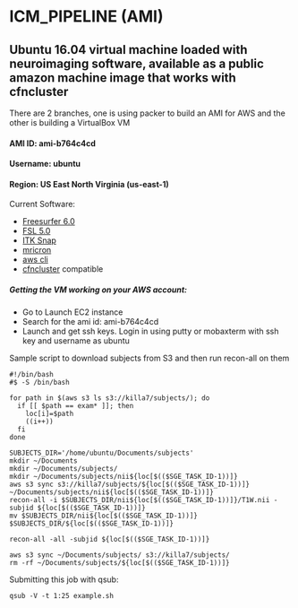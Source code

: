 ICM_PIPELINE (AMI)
=========================
Ubuntu 16.04 virtual machine loaded with neuroimaging software, available as a public amazon machine image that works with cfncluster
--------------------------------------------------------------------------------
There are 2 branches, one is using packer to build an AMI for AWS and the other is building a VirtualBox VM

#### AMI ID: ami-b764c4cd ####
#### Username: ubuntu ####
#### Region: US East North Virginia (us-east-1) ####

Current Software:
- [Freesurfer 6.0](https://surfer.nmr.mgh.harvard.edu/)
- [FSL 5.0](https://fsl.fmrib.ox.ac.uk/fsl/fslwiki)
- [ITK Snap](http://www.itksnap.org/pmwiki/pmwiki.php)
- [mricron](http://people.cas.sc.edu/rorden/mricron/index.html)
- [aws cli](https://aws.amazon.com/cli/)
- [cfncluster](http://cfncluster.readthedocs.io/en/latest/) compatible

##### Getting the VM working on your AWS account: #####
- Go to Launch EC2 instance
- Search for the ami id: ami-b764c4cd
- Launch and get ssh keys. Login in using putty or mobaxterm with ssh key and username as ubuntu

Sample script to download subjects from S3 and then run recon-all on them

```
#!/bin/bash
#$ -S /bin/bash

for path in $(aws s3 ls s3://killa7/subjects/); do
  if [[ $path == exam* ]]; then
    loc[i]=$path
    ((i++))
  fi
done

SUBJECTS_DIR='/home/ubuntu/Documents/subjects'
mkdir ~/Documents
mkdir ~/Documents/subjects/
mkdir ~/Documents/subjects/nii${loc[$(($SGE_TASK_ID-1))]}
aws s3 sync s3://killa7/subjects/${loc[$(($SGE_TASK_ID-1))]} ~/Documents/subjects/nii${loc[$(($SGE_TASK_ID-1))]}
recon-all -i $SUBJECTS_DIR/nii${loc[$(($SGE_TASK_ID-1))]}/T1W.nii -subjid ${loc[$(($SGE_TASK_ID-1))]}
mv $SUBJECTS_DIR/nii${loc[$(($SGE_TASK_ID-1))]} $SUBJECTS_DIR/${loc[$(($SGE_TASK_ID-1))]}

recon-all -all -subjid ${loc[$(($SGE_TASK_ID-1))]}

aws s3 sync ~/Documents/subjects/ s3://killa7/subjects/
rm -rf ~/Documents/subjects/${loc[$(($SGE_TASK_ID-1))]}

```
Submitting this job with qsub:

```
qsub -V -t 1:25 example.sh
```
